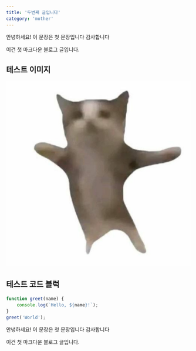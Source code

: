 ```yaml
---
title: '두번째 글입니다'
category: 'mother'
---
```


안녕하세요! 이 문장은 첫 문장입니다 감사합니다

이건 첫 마크다운 블로그 글입니다.

## 테스트 이미지

![테스트이미지](/images/test.jpg)

## 테스트 코드 블럭

```js
function greet(name) {
    console.log(`Hello, ${name}!`);
}
greet('World');
```

안녕하세요! 이 문장은 첫 문장입니다 감사합니다

이건 첫 마크다운 블로그 글입니다.
